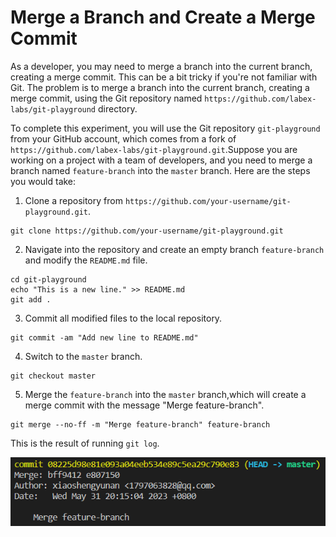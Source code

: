 # Merge a Branch and Create a Merge Commit

As a developer, you may need to merge a branch into the current branch, creating a merge commit. This can be a bit tricky if you're not familiar with Git. The problem is to merge a branch into the current branch, creating a merge commit, using the Git repository named `https://github.com/labex-labs/git-playground` directory.

To complete this experiment, you will use the Git repository `git-playground` from your GitHub account, which comes from a fork of `https://github.com/labex-labs/git-playground.git`.Suppose you are working on a project with a team of developers, and you need to merge a branch named `feature-branch` into the `master` branch. Here are the steps you would take:

1. Clone a repository from `https://github.com/your-username/git-playground.git`.

```
git clone https://github.com/your-username/git-playground.git
```

2. Navigate into the repository and create an empty branch `feature-branch` and modify the `README.md` file.

```
cd git-playground
echo "This is a new line." >> README.md
git add .
```

3. Commit all modified files to the local repository.

```
git commit -am "Add new line to README.md"
```

4. Switch to the `master` branch.

```
git checkout master
```

5. Merge the `feature-branch` into the `master` branch,which will create a merge commit with the message "Merge feature-branch".

```
git merge --no-ff -m "Merge feature-branch" feature-branch
```

This is the result of running `git log`.

![<result>](assets/challenge-merge-branch-merge-commit-step1-1.png)
